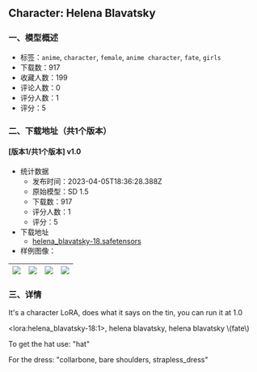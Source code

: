 ## Character: Helena Blavatsky
### 一、模型概述

- 标签：`anime`, `character`, `female`, `anime character`, `fate`, `girls`
- 下载数：917
- 收藏人数：199
- 评论人数：0
- 评分人数：1
- 评分：5

### 二、下载地址（共1个版本）

#### [版本1/共1个版本] v1.0

- 统计数据
  - 发布时间：2023-04-05T18:36:28.388Z
  - 原始模型：SD 1.5
  - 下载数：917
  - 评分人数：1
  - 评分：5
- 下载地址
  - [helena_blavatsky-18.safetensors](https://civitai.com/api/download/models/37429)
- 样例图像：

| <img src="https://image.civitai.com/xG1nkqKTMzGDvpLrqFT7WA/efbbccdf-5890-47b7-3bdc-395d98d2b400/width=450/660773.jpeg" /> | <img src="https://image.civitai.com/xG1nkqKTMzGDvpLrqFT7WA/6b8b5719-5124-4c49-6cd2-0f9780c2f900/width=450/417469.jpeg" /> | <img src="https://image.civitai.com/xG1nkqKTMzGDvpLrqFT7WA/3bf6fa31-a29f-4098-3a7d-b1c52ec40900/width=450/417847.jpeg" /> | <img src="https://image.civitai.com/xG1nkqKTMzGDvpLrqFT7WA/563d6cf2-cc36-4d29-d88a-123b98501300/width=450/661642.jpeg" /> |
| ---- | ---- | ---- | ---- |


### 三、详情
<p>It's a character LoRA, does what it says on the tin, you can run it at 1.0</p><p> &lt;lora:helena_blavatsky-18:1&gt;, helena blavatsky, helena blavatsky \(fate\)</p><p>To get the hat use: "hat"</p><p>For the dress: "collarbone, bare shoulders, strapless_dress"</p>